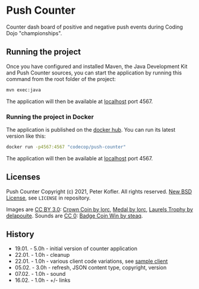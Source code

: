 # Push Counter

Counter dash board of positive and negative push events during Coding Dojo "championships".

## Running the project

Once you have configured and installed Maven, the Java Development Kit and Push Counter sources, 
you can start the application by running this command from the root folder of the project:

```bash
mvn exec:java
```

The application will then be available at [localhost](http://localhost:4567) port 4567.

### Running the project in Docker

The application is published on the [docker hub](https://hub.docker.com/r/codecop/push-counter).
You can run its latest version like this:

```bash
docker run -p4567:4567 "codecop/push-counter"
```

The application will then be available at [localhost](http://localhost:4567) port 4567.

## Licenses

Push Counter Copyright (c) 2021, Peter Kofler. All rights reserved.
[New BSD License](https://opensource.org/licenses/BSD-3-Clause), see `LICENSE` in repository.

Images are [CC BY 3.0](http://creativecommons.org/licenses/by/3.0/):
[Crown Coin by lorc](https://game-icons.net/1x1/lorc/crown-coin.html),
[Medal by lorc](https://game-icons.net/1x1/lorc/medal.html),
[Laurels Trophy by delapouite](https://game-icons.net/1x1/delapouite/laurels-trophy.html).
Sounds are [CC 0](http://creativecommons.org/publicdomain/zero/1.0/):
[Badge Coin Win by steaq](https://freesound.org/people/steaq/sounds/387232/).

## History

* 19.01. - 5.0h - initial version of counter application
* 22.01. - 1.0h - cleanup
* 22.01. - 1.0h - various client code variations, see [sample client](https://github.com/codecop/push-counter-client)
* 05.02. - 3.0h - refresh, JSON content type, copyright, version
* 07.02. - 1.0h - sound
* 16.02. - 1.0h - +/- links
